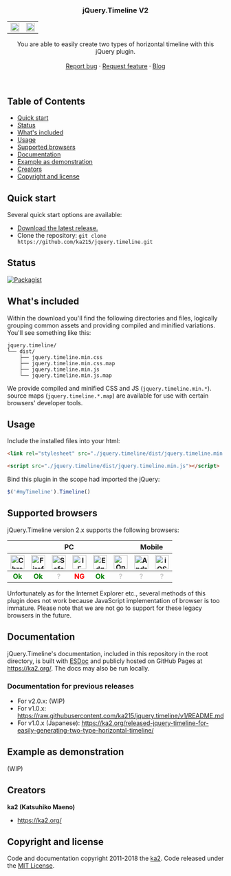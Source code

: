 <p align="center">
  <h3 align="center">jQuery.Timeline V2</h3>

  <table border="0">
    <tr>
    <td width="50%" align="center"><img src="https://ka215.github.io/jquery.timeline/imgs/jquery.timeline_v2a1_bar.png" width="99%" /></td>
    <td width="50%" align="center"><img src="https://ka215.github.io/jquery.timeline/imgs/jquery.timeline_v2a1_point.png" width="99%" /></td>
    </tr>
  </table>

  <p align="center">
    You are able to easily create two types of horizontal timeline with this jQuery plugin.
    <br>
    <br>
    <a href="https://github.com/ka215/jquery.timeline/issues/new?template=bug_report.md">Report bug</a>
    ·
    <a href="https://github.com/ka215/jquery.timeline/issues/new?template=feature_request.md">Request feature</a>
    ·
    <a href="https://ka2.org/">Blog</a>
  </p>
</p>

<br>

## Table of Contents

- [Quick start](#quick-start)
- [Status](#status)
- [What's included](#whats-included)
- [Usage](#usage)
- [Supported browsers](#supported-browsers)
- [Documentation](#documentation)
- [Example as demonstration](#example-as-demonstration)
- [Creators](#creators)
- [Copyright and license](#copyright-and-license)

## Quick start

Several quick start options are available:

- [Download the latest release.](https://github.com/ka215/jquery.timeline/archive/v2.0.0a2.zip)
- Clone the repository: `git clone https://github.com/ka215/jquery.timeline.git`


## Status

[![Packagist](https://img.shields.io/packagist/l/doctrine/orm.svg)](https://raw.githubusercontent.com/ka215/jquery.timeline/master/LICENSE)


## What's included

Within the download you'll find the following directories and files, logically grouping common assets and providing compiled and minified variations. You'll see something like this:

```
jquery.timeline/
└── dist/
    ├── jquery.timeline.min.css
    ├── jquery.timeline.min.css.map
    ├── jquery.timeline.min.js
    └── jquery.timeline.min.js.map
```

We provide compiled and minified CSS and JS (`jquery.timeline.min.*`). source maps (`jquery.timeline.*.map`) are available for use with certain browsers' developer tools.


## Usage

Include the installed files into your html:

```HTML
<link rel="stylesheet" src="./jquery.timeline/dist/jquery.timeline.min.css">

<script src="./jquery.timeline/dist/jquery.timeline.min.js"></script>
```

Bind this plugin in the scope had imported the jQuery:

```JavaScript
$('#myTimeline').Timeline()
```


## Supported browsers

jQuery.Timeline version 2.x supports the following browsers:

<table>
<thead>
<tr>
<th colspan="6">PC</th>
<th colspan="2">Mobile</th>
</tr>
<tr>
<th width="12.5%" align="center"><img src="https://github.com/ka215/jquery.timeline/blob/develop/docs/imgs/chrome-brands.svg" width="32" alt="Chrome" /></th>
<th width="12.5%" align="center"><img src="https://github.com/ka215/jquery.timeline/blob/develop/docs/imgs/firefox-brands.svg" width="32" alt="Firefox" /></th>
<th width="12.5%" align="center"><img src="https://github.com/ka215/jquery.timeline/blob/develop/docs/imgs/safari-brands.svg" width="32" alt="Safari" /></th>
<th width="12.5%" align="center"><img src="https://github.com/ka215/jquery.timeline/blob/develop/docs/imgs/internet-explorer-brands.svg" width="32" alt="IE" /></th>
<th width="12.5%" align="center"><img src="https://github.com/ka215/jquery.timeline/blob/develop/docs/imgs/edge-brands.svg" width="32" alt="Edge" /></th>
<th width="12.5%" align="center"><img src="https://github.com/ka215/jquery.timeline/blob/develop/docs/imgs/opera-brands.svg" width="32" alt="Opera" /></th>
<th width="12.5%" align="center"><img src="https://github.com/ka215/jquery.timeline/blob/develop/docs/imgs/android-brands.svg" width="32" alt="Android" /></th>
<th width="12.5%" align="center"><img src="https://github.com/ka215/jquery.timeline/blob/develop/docs/imgs/safari-brands.svg" width="32" alt="iOS Safari" /></th>
</tr>
</thead>
<tbody>
<tr>
<td name="PC:Chrome" align="center"><b style="color:green">Ok</b></td>
<td name="PC:Firefox" align="center"><b style="color:green">Ok</b></td>
<td name="PC:Safari" align="center"><b style="color:#CCC">?</b></td>
<td name="PC:IE" align="center"><b style="color:red">NG</b></td>
<td name="PC:Edge" align="center"><b style="color:green">Ok</b></td>
<td name="PC:Opera" align="center"><b style="color:#CCC">?</b></td>
<td name="MP:Android" align="center"><b style="color:#CCC">?</b></td>
<td name="MP:iOS Safari" align="center"><b style="color:#CCC">?</b></td>
</tr>
</tbody>
</table>

Unfortunately as for the Internet Explorer etc., several methods of this plugin does not work because JavaScript implementation of browser is too immature. Please note that we are not go to support for these legacy browsers in the future.


## Documentation

jQuery.Timeline's documentation, included in this repository in the root directory, is built with [ESDoc](https://esdoc.org/) and publicly hosted on GitHub Pages at <https://ka2.org/>. The docs may also be run locally.


### Documentation for previous releases

- For v2.0.x: (WIP)
- For v1.0.x: <https://raw.githubusercontent.com/ka215/jquery.timeline/v1/README.md>
- For v1.0.x (Japanese): <https://ka2.org/released-jquery-timeline-for-easily-generating-two-type-horizontal-timeline/>

## Example as demonstration

(WIP)

## Creators

**ka2 (Katsuhiko Maeno)**

- <https://ka2.org/>

## Copyright and license

Code and documentation copyright 2011-2018 the [ka2](https://ka2.org/). Code released under the [MIT License](https://raw.githubusercontent.com/ka215/jquery.timeline/master/LICENSE).

